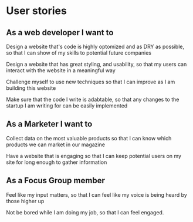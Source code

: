 # User stories

## As a web developer I want to 

Design a website that's code is highly optomized and as DRY as possible, so that I can show of my skills to potential future companies

Design a website that has great styling, and usability, so that my users can interact with the website in a meaningful way

Challenge myself to use new techniques so that I can improve as I am building this website

Make sure that the code I write is adabtable, so that any changes to the startup I am writing for can be easily implemented

## As a Marketer I want to

Collect data on the most valuable products so that I can know which products we can market in our magazine

Have a website that is engaging so that I can keep potential users on my site for long enough to gather information

## As a Focus Group member 

Feel like my input matters, so that I can feel like my voice is being heard by those higher up

Not be bored while I am doing my job, so that I can feel engaged.


